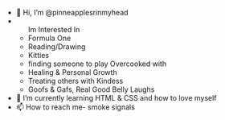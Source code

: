 - 👋 Hi, I’m @pinneapplesrinmyhead
- <ul>Im Interested In
  <li> Formula One</li>
  <li>Reading/Drawing</li>
  <li> Kitties</li>
  <li> finding someone to play Overcooked with</li>
  <li> Healing & Personal Growth </li>
  <li>Treating others with Kindess</li>
  <li> Goofs & Gafs, Real Good Belly Laughs</li>
  </ul>
- 🌱 I’m currently learning  HTML & CSS and how to love myself 
- 📫 How to reach me- smoke signals 

<!---
pinneapplesrinmyhead/pinneapplesrinmyhead is a ✨ special ✨ repository because its `README.md` (this file) appears on your GitHub profile.
You can click the Preview link to take a look at your changes.
--->
